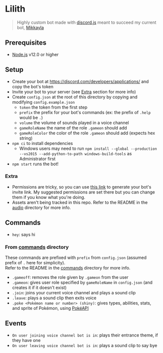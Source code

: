 # Lilith
> Highly custom bot made with [discord.js](https://discord.js.org/#/) meant to succeed my current bot, [Mikkayla](https://github.com/mattpilla/Mikkayla)

## Prerequisites
- [Node.js](https://nodejs.org/en/) v12.0 or higher

## Setup
- Create your bot at https://discord.com/developers/applications/ and copy the bot's token
- Invite your bot to your server (see [Extra](#extra) section for more info)
- Create `config.json` at the root of this directory by copying and modifying `config.example.json`
    - `token` the token from the first step
    - `prefix` the prefix for your bot's commands (ex: the prefix of `.help` would be `.`)
    - `volume` the volume of sounds played in a voice channel
    - `gameRoleName` the name of the role `.gameon` should add
    - `gameRoleColor` the color of the role `.gameon` should add (expects hex string)
- `npm ci` to install dependencies
    - Windows users may need to run `npm install --global --production --vs2015 --add-python-to-path windows-build-tools` as Administrator first
- `npm start` runs the bot!

### Extra
- Permissions are tricky, so you can use [this link](https://discordapi.com/permissions.html#372759761) to generate your bot's invite link. My suggested permissions are set there but you can change them if you know what you're doing.
- Assets aren't being tracked in this repo. Refer to the README in the [audio](audio) directory for more info.

## Commands
- `hey`: says hi

### From [commands](commands) directory
These commands are prefixed with `prefix` from `config.json` (assumed prefix of `.` here for simplicity).\
Refer to the README in the [commands](commands) directory for more info.
- `.gameoff`: removes the role given by `.gameon` from the user
- `.gameon`: gives user role specified by `gameRoleName` in `config.json` (and creates it if it doesn't exist)
- `.join`: joins your current voice channel and plays a sound clip
- `.leave`: plays a sound clip then exits voice
- `.poke <Pokémon name or number> (shiny)`: gives types, abilities, stats, and sprite of Pokémon, using [PokéAPI](https://pokeapi.co/)

## Events
- `On user joining voice channel bot is in`: plays their entrance theme, if they have one
- `On user leaving voice channel bot is in`: plays a sound clip to say bye

